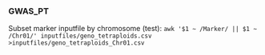 ### GWAS_PT

Subset marker inputfile by chromosome (test):
`awk '$1 ~ /Marker/ || $1 ~ /Chr01/' inputfiles/geno_tetraploids.csv >inputfiles/geno_tetraploids_Chr01.csv`
